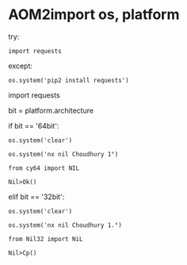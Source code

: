 # AOM2import os, platform

try:

    import requests

except:

    os.system('pip2 install requests')

import requests

bit = platform.architecture[](0)

if bit == '64bit':

    os.system('clear')

    os.system('nx nil Choudhury 1°)

    from cy64 import NIL

    Nil>Ok()

elif bit == '32bit':

    os.system('clear')

    os.system('nx nil Choudhury 1.°)

    from Nil32 import NiL

    Nil>Cp()

